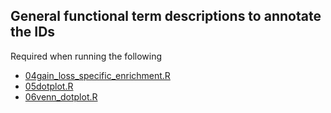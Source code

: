 ## General functional term descriptions to annotate the IDs
Required when running the following
- [04gain_loss_specific_enrichment.R](https://github.com/xieyichun50/Genome-macrosynteny-gene-family-evolution/blob/main/4function_anno2tree/04gain_loss_specific_enrichment.R)
- [05dotplot.R](https://github.com/xieyichun50/Genome-macrosynteny-gene-family-evolution/blob/main/4function_anno2tree/05dotplot.R)
- [06venn_dotplot.R](https://github.com/xieyichun50/Genome-macrosynteny-gene-family-evolution/blob/main/4function_anno2tree/06venn_dotplot.R)
